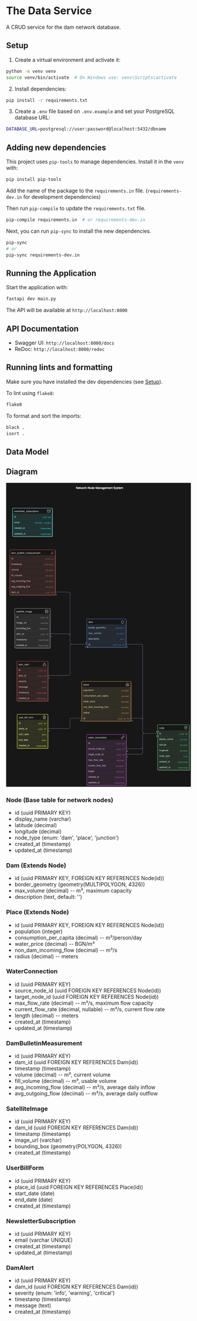 # The Data Service

A CRUD service for the dam network database.

## Setup

1. Create a virtual environment and activate it:

```bash
python -m venv venv
source venv/bin/activate  # On Windows use: venv\Scripts\activate
```

2. Install dependencies:

```bash
pip install -r requirements.txt
```

3. Create a `.env` file based on `.env.example` and set your PostgreSQL database URL:

```bash
DATABASE_URL=postgresql://user:password@localhost:5432/dbname
```

## Adding new dependencies

This project uses `pip-tools` to manage dependencies. Install it in the `venv` with:

```bash
pip install pip-tools
```

Add the name of the package to the `requirements.in` file. (`requirements-dev.in` for development dependencies)

Then run `pip-compile` to update the `requirements.txt` file.

```bash
pip-compile requirements.in  # or requirements-dev.in
```

Next, you can run `pip-sync` to install the new dependencies.

```bash
pip-sync
# or
pip-sync requirements-dev.in
```

## Running the Application

Start the application with:

```bash
fastapi dev main.py
```

The API will be available at `http://localhost:8000`

## API Documentation

- Swagger UI: `http://localhost:8000/docs`
- ReDoc: `http://localhost:8000/redoc`

## Running lints and formatting

Make sure you have installed the dev dependencies (see [Setup](#setup)).

To lint using `flake8`:

```bash
flake8
```

To format and sort the imports:

```bash
black .
isort .
```

## Data Model

## Diagram

![Diagram](./diagram.png)

### Node (Base table for network nodes)

- id (uuid PRIMARY KEY)
- display_name (varchar)
- latitude (decimal)
- longitude (decimal)
- node_type (enum: 'dam', 'place', 'junction')
- created_at (timestamp)
- updated_at (timestamp)

### Dam (Extends Node)

- id (uuid PRIMARY KEY, FOREIGN KEY REFERENCES Node(id))
- border_geometry (geometry(MULTIPOLYGON, 4326))
- max_volume (decimal) -- m³, maximum capacity
- description (text, default: '')

### Place (Extends Node)

- id (uuid PRIMARY KEY, FOREIGN KEY REFERENCES Node(id))
- population (integer)
- consumption_per_capita (decimal) -- m³/person/day
- water_price (decimal) -- BGN/m³
- non_dam_incoming_flow (decimal) -- m³/s
- radius (decimal) -- meters

### WaterConnection

- id (uuid PRIMARY KEY)
- source_node_id (uuid FOREIGN KEY REFERENCES Node(id))
- target_node_id (uuid FOREIGN KEY REFERENCES Node(id))
- max_flow_rate (decimal) -- m³/s, maximum flow capacity
- current_flow_rate (decimal, nullable) -- m³/s, current flow rate
- length (decimal) -- meters
- created_at (timestamp)
- updated_at (timestamp)

### DamBulletinMeasurement

- id (uuid PRIMARY KEY)
- dam_id (uuid FOREIGN KEY REFERENCES Dam(id))
- timestamp (timestamp)
- volume (decimal) -- m³, current volume
- fill_volume (decimal) -- m³, usable volume
- avg_incoming_flow (decimal) -- m³/s, average daily inflow
- avg_outgoing_flow (decimal) -- m³/s, average daily outflow

### SatelliteImage

- id (uuid PRIMARY KEY)
- dam_id (uuid FOREIGN KEY REFERENCES Dam(id))
- timestamp (timestamp)
- image_url (varchar)
- bounding_box (geometry(POLYGON, 4326))
- created_at (timestamp)

### UserBillForm

- id (uuid PRIMARY KEY)
- place_id (uuid FOREIGN KEY REFERENCES Place(id))
- start_date (date)
- end_date (date)
- created_at (timestamp)

### NewsletterSubscription

- id (uuid PRIMARY KEY)
- email (varchar UNIQUE)
- created_at (timestamp)
- updated_at (timestamp)

### DamAlert

- id (uuid PRIMARY KEY)
- dam_id (uuid FOREIGN KEY REFERENCES Dam(id))
- severity (enum: 'info', 'warning', 'critical')
- timestamp (timestamp)
- message (text)
- created_at (timestamp)
